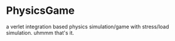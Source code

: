 # PhysicsGame
a verlet integration based physics simulation/game with stress/load simulation.
uhmmm that's it.
